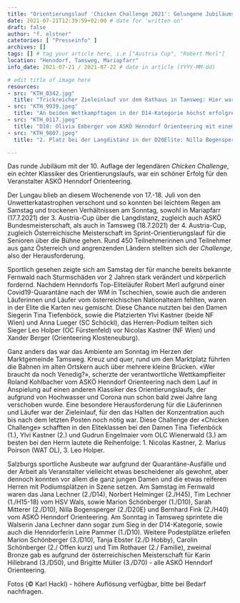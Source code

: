 ```yaml
---
title: "Orientierungslauf 'Chicken Challenge 2021': Gelungene Jubiläumsveranstaltung für den umweltfreundlichen und gesunden Laufsport im Biosphärenpark Lungau!"
date: 2021-07-21T12:39:59+02:00 # date for 'written on'
draft: false
author: "f. elstner"
catetories: [ "Presseinfo" ]
archives: []
tags: [] # tag your article here, i.e ["Austria Cup", "Robert Merl"]
location: "Henndorf, Tamsweg, Mariapfarr"
info_date: 2021-07-21 / 2021-07-22 # date in article (YYYY-MM-dd)

# edit title of image here
resources:
- src: "KTH_0342.jpg"
  title: "Trickreicher Zieleinlauf vor dem Rathaus in Tamsweg: Hier war Orientieren auch noch nach dem 100er Posten gefragt!"
- src: "KTH_9939.jpeg"
  title: "An beiden Wettkampftagen in der D14-Kategorie höchst erfolgreich: Nachwuchstalent Jana Lechner vom HSV Wals"
- src: "KTH_0117.jpeg"
  title: "D10: Olivia Emberger vom ASKÖ Henndorf Orienteering mit einem 5. und einem 6. Platz"
- src: "KTH_9807.jpeg"
  title: "2. Platz bei der Langdistanz in der D20Elite: Nilla Bogensperger vom ASKO Henndorf Orienteering"

---
```

Das runde Jubiläum mit der 10. Auflage der legendären *Chicken Challenge*, ein echter Klassiker des Orientierungslaufs, war ein schöner Erfolg für den Veranstalter ASKÖ Henndorf Orienteering.

<!--more-->

 Der Lungau blieb an diesem Wochenende von 17.-18. Juli von den Unwetterkatastrophen verschont und so konnten bei leichtem Regen am Samstag und trockenen Verhältnissen am Sonntag, sowohl in Mariapfarr (17.7.2021) der 3. Austria-Cup über die Langdistanz, zugleich auch ASKÖ Bundesmeisterschaft, als auch in Tamsweg (18.7.2021) der 4. Austria-Cup, zugleich Österreichische Meisterschaft im Sprint-Orientierungslauf für die Senioren über die Bühne gehen. Rund 450 Teilnehmerinnen und Teilnehmer aus ganz Österreich und angrenzenden Ländern stellten sich der *Challenge*, also der Herausforderung.

Sportlich gesehen zeigte sich am Samstag der für manche bereits bekannte Fernwald nach Sturmschäden vor 2 Jahren stark verändert und körperlich fordernd. Nachdem Henndorfs Top-Eliteläufer Robert Merl aufgrund einer Covid19-Quarantäne nach der WM in Tschechien, sowie auch die anderen Läuferinnen und Läufer vom österreichischen Nationalteam fehlten, waren in der Elite die Karten neu gemischt. Diese Chance nutzten bei den Damen Siegerin Tina Tiefenböck, sowie die Platzierten Ylvi Kastner (beide NF Wien) und Anna Lueger (SC Schöckl), das Herren-Podium teilten sich Sieger Leo Holper (OC Fürstenfeld) vor Nicolas Kastner (NF Wien) und Xander Berger (Orienteering Klosteneuburg).

Ganz anders das war das Ambiente am Sonntag im Herzen der Marktgemeinde Tamsweg. Kreuz und quer, rund um den Marktplatz führten die Bahnen im alten Ortskern auch über mehrere kleine Brücken. «Wer braucht da noch Venedig?», scherzte der verantwortliche Wettkampfleiter Roland Kohlbacher vom ASKÖ Henndorf Orienteering nach dem Lauf in Anspielung auf einen anderen Klassiker des Orientierungslaufs, der aufgrund von Hochwasser und Corona nun schon bald zwei Jahre lang verschoben wurde. Eine besondere Herausforderung für die Läuferinnen und Läufer war der Zieleinlauf, für den das Halten der Konzentration auch bis nach dem letzten Posten noch nötig war. Diese Challenge der «Chicken Challenge» schafften in den Eliteklassen bei den Damen
Tina Tiefenböck (1.), Ylvi Kastner (2.) und Gudrun Engelmaier vom OLC Wienerwald (3.) am besten bei den Herrn lautete die Reihenfolge: 1. Nicolas Kastner, 2. Marius Poirson (WAT OL), 3. Leo Holper.

Salzburgs sportliche Ausbeute war aufgrund der Quarantäne-Ausfälle und der Arbeit als Veranstalter vielleicht etwas bescheidener als gewohnt, aber dennoch konnten vor allem die ganz jungen Damen und die etwas reiferen Herren mit Podiumsplätzen in Szene setzen. Am Samstag im Fernwald waren das Jana Lechner (2./D14), Norbert Helminger (2./H45), Tim Lechner (1./H15-18) vom HSV Wals, sowie Marion Schönberger (1./D10), Sarah Mitterer (2./D10), Nilla Bogensperger (2./D20E) und Bernhard Fink (2./H40) vom ASKÖ Henndorf Orienteering. Am Sonntag in Tamsweg sprintete die Walserin Jana Lechner dann sogar zum Sieg in der D14-Kategorie, sowie auch die Henndorferin Leire Pammer (1./D10). Weitere Podestplätze erliefen Marion Schönberger (3./D10), Tanja Ebster (2./D Hobby), Carolin Schönberger (2./ Offen kurz) und Tim Rothauer (2./ Familie), zweimal Bronze gab es aufgrund der österreichischen Meisterschaft für Karin Hillebrand (3./D50), und Brigitte Müller (3./D70) - alle ASKÖ Henndorf Orienteering.

Fotos (© Karl Hackl) - höhere Auflösung verfügbar, bitte bei Bedarf nachfragen.
